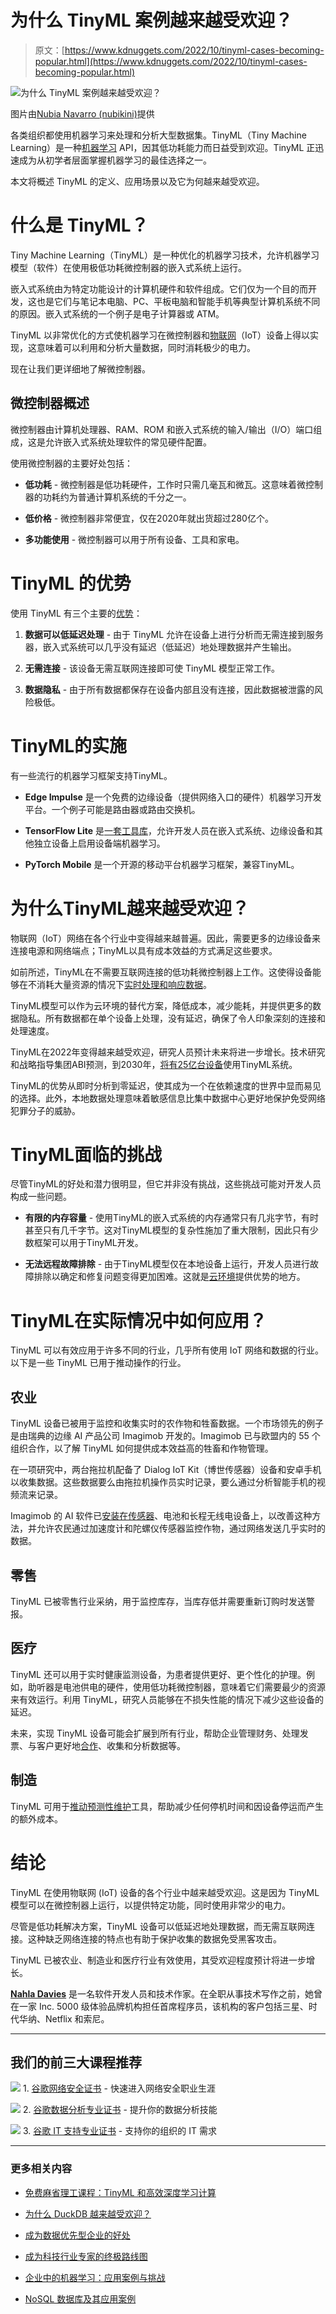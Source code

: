 # 为什么 TinyML 案例越来越受欢迎？

> 原文：[https://www.kdnuggets.com/2022/10/tinyml-cases-becoming-popular.html](https://www.kdnuggets.com/2022/10/tinyml-cases-becoming-popular.html)

![为什么 TinyML 案例越来越受欢迎？](../Images/4ca3506fd8bf8de77342203bde20e0e8.png)

图片由[Nubia Navarro (nubikini)](https://www.pexels.com/photo/wall-e-die-cast-model-981588/)提供

各类组织都使用机器学习来处理和分析大型数据集。TinyML（Tiny Machine Learning）是一种[机器学习](/2022/10/machine-learning-everybody.html) API，因其低功耗能力而日益受到欢迎。TinyML 正迅速成为从初学者层面掌握机器学习的最佳选择之一。

本文将概述 TinyML 的定义、应用场景以及它为何越来越受欢迎。

# 什么是 TinyML？

Tiny Machine Learning（TinyML）是一种优化的机器学习技术，允许机器学习模型（软件）在使用极低功耗微控制器的嵌入式系统上运行。

嵌入式系统由为特定功能设计的计算机硬件和软件组成。它们仅为一个目的而开发，这也是它们与笔记本电脑、PC、平板电脑和智能手机等典型计算机系统不同的原因。嵌入式系统的一个例子是电子计算器或 ATM。

TinyML 以非常优化的方式使机器学习在微控制器和[物联网](https://www.oracle.com/internet-of-things/what-is-iot/)（IoT）设备上得以实现，这意味着可以利用和分析大量数据，同时消耗极少的电力。

现在让我们更详细地了解微控制器。

## 微控制器概述

微控制器由计算机处理器、RAM、ROM 和嵌入式系统的输入/输出（I/O）端口组成，这是允许嵌入式系统处理软件的常见硬件配置。

使用微控制器的主要好处包括：

+   **低功耗** - 微控制器是低功耗硬件，工作时只需几毫瓦和微瓦。这意味着微控制器的功耗约为普通计算机系统的千分之一。

+   **低价格** - 微控制器非常便宜，仅在2020年就出货超过280亿个。

+   **多功能使用** - 微控制器可以用于所有设备、工具和家电。

# TinyML 的优势

使用 TinyML 有三个主要的[优势](https://news.mit.edu/2021/tiny-machine-learning-design-alleviates-bottleneck-memory-usage-iot-devices-1208)：

1.  **数据可以低延迟处理** - 由于 TinyML 允许在设备上进行分析而无需连接到服务器，嵌入式系统可以几乎没有延迟（低延迟）地处理数据并产生输出。

1.  **无需连接** - 该设备无需互联网连接即可使 TinyML 模型正常工作。

1.  **数据隐私** - 由于所有数据都保存在设备内部且没有连接，因此数据被泄露的风险极低。

# TinyML的实施

有一些流行的机器学习框架支持TinyML。

+   **Edge Impulse** 是一个免费的边缘设备（提供网络入口的硬件）机器学习开发平台。一个例子可能是路由器或路由交换机。

+   **TensorFlow Lite** 是[一套工具库](https://www.tensorflow.org/lite/guide)，允许开发人员在嵌入式系统、边缘设备和其他独立设备上启用设备端机器学习。

+   **PyTorch Mobile** 是一个开源的移动平台机器学习框架，兼容TinyML。

# 为什么TinyML越来越受欢迎？

物联网（IoT）网络在各个行业中变得越来越普遍。因此，需要更多的边缘设备来连接电源和网络端点；TinyML以具有成本效益的方式满足这些要求。

如前所述，TinyML在不需要互联网连接的低功耗微控制器上工作。这使得设备能够在不消耗大量资源的情况下[实时处理和响应数据](/2020/05/optimize-response-time-machine-learning-api-production.html)。

TinyML模型可以作为云环境的替代方案，降低成本，减少能耗，并提供更多的数据隐私。所有数据都在单个设备上处理，没有延迟，确保了令人印象深刻的连接和处理速度。

TinyML在2022年变得越来越受欢迎，研究人员预计未来将进一步增长。技术研究和战略指导集团ABI预测，到2030年，[将有25亿台设备](https://www.abiresearch.com/press/tinyml-device-shipments-grow-25-billion-2030-15-million-2020/)使用TinyML系统。

TinyML的优势从即时分析到零延迟，使其成为一个在依赖速度的世界中显而易见的选择。此外，本地数据处理意味着敏感信息比集中数据中心更好地保护免受网络犯罪分子的威胁。

# TinyML面临的挑战

尽管TinyML的好处和潜力很明显，但它并非没有挑战，这些挑战可能对开发人员构成一些问题。

+   **有限的内存容量** - 使用TinyML的嵌入式系统的内存通常只有几兆字节，有时甚至只有几千字节。这对TinyML模型的复杂性施加了重大限制，因此只有少数框架可以用于TinyML开发。

+   **无法远程故障排除** - 由于TinyML模型仅在本地设备上运行，开发人员进行故障排除以确定和修复问题变得更加困难。这就是[云环境](/2019/06/understanding-cloud-data-services.html)提供优势的地方。

# TinyML在实际情况中如何应用？

TinyML 可以有效应用于许多不同的行业，几乎所有使用 IoT 网络和数据的行业。以下是一些 TinyML 已用于推动操作的行业。

## 农业

TinyML 设备已被用于监控和收集实时的农作物和牲畜数据。一个市场领先的例子是由瑞典的边缘 AI 产品公司 Imagimob 开发的。Imagimob 已与欧盟内的 55 个组织合作，以了解 TinyML 如何提供成本效益高的牲畜和作物管理。

在一项研究中，两台拖拉机配备了 Dialog IoT Kit（博世传感器）设备和安卓手机以收集数据。这些数据要么由拖拉机操作员实时记录，要么通过分析智能手机的视频流来记录。

Imagimob 的 AI 软件已[安装在传感器](https://www.imagimob.com/blog/agritech-monitoring-cattle-with-iot-and-edge-ai)、电池和长程无线电设备上，以改善这种方法，并允许农民通过加速度计和陀螺仪传感器监控作物，通过网络发送几乎实时的数据。

## 零售

TinyML 已被零售行业采纳，用于监控库存，当库存低并需要重新订购时发送警报。

## 医疗

TinyML 还可以用于实时健康监测设备，为患者提供更好、更个性化的护理。例如，助听器是电池供电的硬件，使用低功耗微控制器，意味着它们需要最少的资源来有效运行。利用 TinyML，研究人员能够在不损失性能的情况下减少这些设备的延迟。

未来，实现 TinyML 设备可能会扩展到所有行业，帮助企业管理财务、处理发票、与客户更好地[合作](https://www.freshbooks.com/client-management-software)、收集和分析数据等。

## 制造

TinyML 可用于[推动预测性维护](/2021/01/unsupervised-learning-predictive-maintenance-auto-encoders.html)工具，帮助减少任何停机时间和因设备停运而产生的额外成本。

# 结论

TinyML 在使用物联网 (IoT) 设备的各个行业中越来越受欢迎。这是因为 TinyML 模型可以在微控制器上运行，以提供特定功能，同时使用非常少的电力。

尽管是低功耗解决方案，TinyML 设备可以低延迟地处理数据，而无需互联网连接。这种缺乏网络连接的特点也有助于保护收集的数据免受黑客攻击。

TinyML 已被农业、制造业和医疗行业有效使用，其受欢迎程度预计将进一步增长。

**[Nahla Davies](http://nahlawrites.com/)** 是一名软件开发人员和技术作家。在全职从事技术写作之前，她曾在一家 Inc. 5000 级体验品牌机构担任首席程序员，该机构的客户包括三星、时代华纳、Netflix 和索尼。

* * *

## 我们的前三大课程推荐

![](../Images/0244c01ba9267c002ef39d4907e0b8fb.png) 1\. [谷歌网络安全证书](https://www.kdnuggets.com/google-cybersecurity) - 快速进入网络安全职业生涯

![](../Images/e225c49c3c91745821c8c0368bf04711.png) 2\. [谷歌数据分析专业证书](https://www.kdnuggets.com/google-data-analytics) - 提升你的数据分析技能

![](../Images/0244c01ba9267c002ef39d4907e0b8fb.png) 3\. [谷歌 IT 支持专业证书](https://www.kdnuggets.com/google-itsupport) - 支持你的组织的 IT 需求

* * *

### 更多相关内容

+   [免费麻省理工课程：TinyML 和高效深度学习计算](https://www.kdnuggets.com/free-mit-course-tinyml-and-efficient-deep-learning-computing)

+   [为什么 DuckDB 越来越受欢迎？](https://www.kdnuggets.com/2023/07/duckdb-getting-popular.html)

+   [成为数据优先型企业的好处](https://www.kdnuggets.com/2022/07/benefits-becoming-datafirst-enterprise.html)

+   [成为科技行业专家的终极路线图](https://www.kdnuggets.com/the-ultimate-roadmap-to-becoming-specialised-in-the-tech-industry)

+   [企业中的机器学习：应用案例与挑战](https://www.kdnuggets.com/2022/08/dss-machine-learning-enterprise-cases-challenges.html)

+   [NoSQL 数据库及其应用案例](https://www.kdnuggets.com/2023/03/nosql-databases-cases.html)
